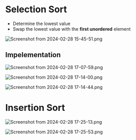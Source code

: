 # Selection Sort 
- Determine the lowest value 
- Swap the lowest value with the **first unordered** element 



![Screenshot from 2024-02-28 15-45-51.png](../../../../_resources/Screenshot%20from%202024-02-28%2015-45-51.png)


## Impelementation 


![Screenshot from 2024-02-28 17-07-59.png](../../../../_resources/Screenshot%20from%202024-02-28%2017-07-59.png)





![Screenshot from 2024-02-28 17-14-00.png](../../../../_resources/Screenshot%20from%202024-02-28%2017-14-00.png)



![Screenshot from 2024-02-28 17-14-44.png](../../../../_resources/Screenshot%20from%202024-02-28%2017-14-44.png)

# Insertion Sort 




![Screenshot from 2024-02-28 17-25-13.png](../../../../_resources/Screenshot%20from%202024-02-28%2017-25-13.png)




![Screenshot from 2024-02-28 17-25-53.png](../../../../_resources/Screenshot%20from%202024-02-28%2017-25-53.png)


